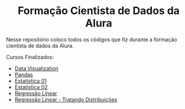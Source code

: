 
<h1 align="center"> Formação Cientista de Dados da Alura </h1>


Nesse repositório coloco todos os códigos que fiz durante a formação cientista de dados da Alura.

Cursos Finalizados:
* [Data Visualization](https://github.com/nathanaelduque/DS_Alura/tree/main/Data_Visualization)
* [Pandas](https://github.com/nathanaelduque/DS_Alura/tree/main/Pandas)
* [Estatística 01](https://github.com/nathanaelduque/DS_Alura/tree/main/Estat%C3%ADstica%2001)
* [Estatística 02](https://github.com/nathanaelduque/DS_Alura/tree/main/Estat%C3%ADstica%2002)
* [Regressão Linear](https://github.com/nathanaelduque/DS_Alura/tree/main/Reg.Linear)
* [Regressão Linear - Tratando Distribuições](https://github.com/nathanaelduque/DS_Alura/tree/main/Reg.Linear%20-%20Tratando%20Distri.)

